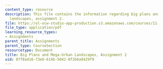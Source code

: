 ```yaml
---
content_type: resource
description: This file contains the information regarding big plans and mega-urban
  landscapes, assignment 2.
file: https://ol-ocw-studio-app-production.s3.amazonaws.com/courses/11-123-big-plans-and-mega-urban-landscapes-spring-2014/07f8a41673e6614b50420f2b6a9429f9_MIT11_123S14_assignment2.pdf
file_type: application/pdf
learning_resource_types:
- Assignments
parent_title: Assignments
parent_type: CourseSection
resourcetype: Document
title: Big Plans and Mega-Urban Landscapes, Assignment 2
uid: 07f8a416-73e6-614b-5042-0f2b6a9429f9
---
```

